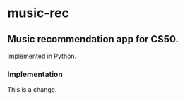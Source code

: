 # music-rec

## Music recommendation app for CS50.

Implemented in Python.

### Implementation

This is a change.